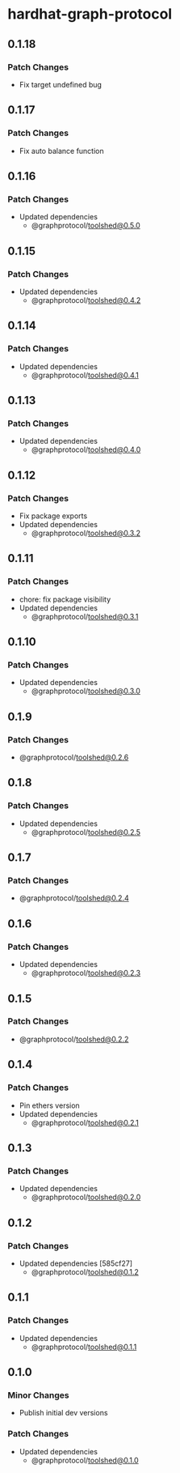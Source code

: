 # hardhat-graph-protocol

## 0.1.18

### Patch Changes

- Fix target undefined bug

## 0.1.17

### Patch Changes

- Fix auto balance function

## 0.1.16

### Patch Changes

- Updated dependencies
  - @graphprotocol/toolshed@0.5.0

## 0.1.15

### Patch Changes

- Updated dependencies
  - @graphprotocol/toolshed@0.4.2

## 0.1.14

### Patch Changes

- Updated dependencies
  - @graphprotocol/toolshed@0.4.1

## 0.1.13

### Patch Changes

- Updated dependencies
  - @graphprotocol/toolshed@0.4.0

## 0.1.12

### Patch Changes

- Fix package exports
- Updated dependencies
  - @graphprotocol/toolshed@0.3.2

## 0.1.11

### Patch Changes

- chore: fix package visibility
- Updated dependencies
  - @graphprotocol/toolshed@0.3.1

## 0.1.10

### Patch Changes

- Updated dependencies
  - @graphprotocol/toolshed@0.3.0

## 0.1.9

### Patch Changes

- @graphprotocol/toolshed@0.2.6

## 0.1.8

### Patch Changes

- Updated dependencies
  - @graphprotocol/toolshed@0.2.5

## 0.1.7

### Patch Changes

- @graphprotocol/toolshed@0.2.4

## 0.1.6

### Patch Changes

- Updated dependencies
  - @graphprotocol/toolshed@0.2.3

## 0.1.5

### Patch Changes

- @graphprotocol/toolshed@0.2.2

## 0.1.4

### Patch Changes

- Pin ethers version
- Updated dependencies
  - @graphprotocol/toolshed@0.2.1

## 0.1.3

### Patch Changes

- Updated dependencies
  - @graphprotocol/toolshed@0.2.0

## 0.1.2

### Patch Changes

- Updated dependencies [585cf27]
  - @graphprotocol/toolshed@0.1.2

## 0.1.1

### Patch Changes

- Updated dependencies
  - @graphprotocol/toolshed@0.1.1

## 0.1.0

### Minor Changes

- Publish initial dev versions

### Patch Changes

- Updated dependencies
  - @graphprotocol/toolshed@0.1.0
